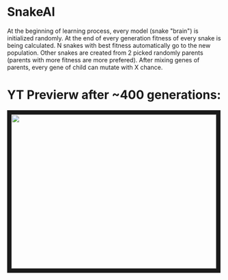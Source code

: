 # SnakeAI
At the beginning of learning process, every model (snake "brain") is initialized randomly. At the end of every generation fitness of every snake is being calculated. N snakes with best fitness automatically go to the new population. Other snakes are created from 2 picked randomly parents (parents with more fitness are more prefered). After mixing genes of parents, every gene of child can mutate with X chance.


# YT Previerw after ~400 generations: 
<a href="http://www.youtube.com/watch?feature=player_embedded&v=04pL0aaEFx4
" target="_blank"><img src="http://img.youtube.com/vi/04pL0aaEFx4/0.jpg" 
alt="" width="480" height="360" border="10" /></a>
